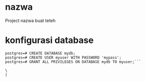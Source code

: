 # nazwa
Project nazwa buat teteh

# konfigurasi database
```sudo -u postgres psql
postgres=# CREATE DATABASE mydb;
postgres=# CREATE USER myuser WITH PASSWORD 'mypass';
postgres=# GRANT ALL PRIVILEGES ON DATABASE mydb TO myuser;```

\
|